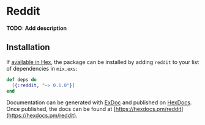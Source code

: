 # Reddit

**TODO: Add description**

## Installation

If [available in Hex](https://hex.pm/docs/publish), the package can be installed
by adding `reddit` to your list of dependencies in `mix.exs`:

```elixir
def deps do
  [{:reddit, "~> 0.1.0"}]
end
```

Documentation can be generated with [ExDoc](https://github.com/elixir-lang/ex_doc)
and published on [HexDocs](https://hexdocs.pm). Once published, the docs can
be found at [https://hexdocs.pm/reddit](https://hexdocs.pm/reddit).

